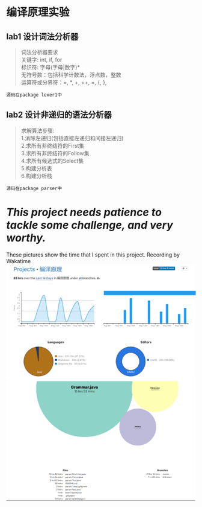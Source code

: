 # 编译原理实验
## lab1 设计词法分析器
> 词法分析器要求<br>
    关键字: int, if, for<br>
    标识符: 字母(字母|数字)*<br>
    无符号数：包括科学计数法，浮点数，整数<br>
    运算符或分界符：=, *, +, ++, =, {, },<br>

```
源码在package lexer1中
```

## lab2 设计非递归的语法分析器
> 求解算法步骤:<br>
> 1.消除左递归(包括直接左递归和间接左递归)<br> 
> 2.求所有非终结符的First集<br> 
> 3.求所有非终结符的Follow集<br>
> 4.求所有候选式的Select集  
> 5.构建分析表  
> 6.构建分析栈  

```
源码在package parser中
```

# *This project needs patience to tackle some challenge, and very worthy.*
These pictures show the time that I spent in this project. Recording by Wakatime
![这是wakatime记录的时间](resource/updateTimeRecord.png "wakatime")
![这是wakatime记录的时间](resource/updateTimeRecord2.png "wakatime")





